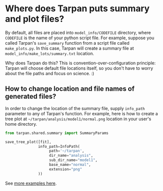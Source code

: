 # Where does Tarpan puts summary and plot files?

By default, all files are placed into `model_info/CODEFILE` directory, where `CODEFILE` is the name of your python script file. For example, suppose you called Tarpan's `save_summary` function from a script file called `make_plots.py`. In this case, Tarpan will create a summary file at `model_info/make_lots/summary.txt` location.

Why does Tarpan do this? This is convention-over-configuration principle: Tarpan will choose default file locations itself, so you don't have to worry about the file paths and focus on science. :)


## How to change location and file names of generated files?

In order to change the location of the summary file, supply `info_path`
parameter to any of Tarpan's function. For example, here is how to
create a tree plot at  `~/tarpan/analysis/model1/normal.png` location in
your user's home directory.

```Python
from tarpan.shared.summary import SummaryParams

save_tree_plot([fit],
               info_path=InfoPath(
                    path='~/tarpan',
                    dir_name="analysis",
                    sub_dir_name="model1",
                    base_name="normal",
                    extension="png"
               ))
```

See [more examples here](/docs/examples/save_tree_plot/a03_custom_location/custom_location.py).
